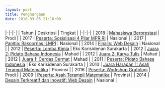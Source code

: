 ```yaml
---
layout: post
title: Penghargaan
date: 2018-03-05 21:18:00
---
```


|-|-|-|
| Tahun | Deskripsi | Tingkat |
|-|-|-|
| 2018 | [Mahasiswa Berprestasi](https://s25.postimg.org/shsyq8a6n/Scan352.jpg) | Prodi |
| 2017 | [Peserta: Sosialisasi 4 Pilar MPR RI](https://s25.postimg.org/5gcdkhi8v/Scan351.jpg) | Nasional |
| 2017 | [Panitia: Rakoornas ILMPI](https://s25.postimg.org/8afixx4zj/Scan355.jpg) | Nasional |
| 2014 | [Finalis: Web Desain](https://s25.postimg.org/oal5eau9r/Desain_web.jpg) | Nasional |
| 2012 | [Peserta: Lomba Kimia](https://s25.postimg.org/hww2b24tb/Kimia.jpg) | Eks Karisidenan Surakarta |
| 2012 | [Juara 2: Pidato Bahasa Indonesia](https://s25.postimg.org/qf5ifeyhb/Pidato_bahasa_indonesia_2.jpg) | Mahad |
| 2012 | [Juara 2: Karya Tulis](https://s25.postimg.org/5v0ogx3an/Karya_tulis.jpg) | Mahad |
| 2012 | [Juara 1: Cerdas Cermat](https://s25.postimg.org/h7d9yntz3/Cerdas_cermat.jpg) | Mahad |
| 2011 | [Peserta: Pidato Bahasa Indonesia](https://s25.postimg.org/4fz3s6mrz/Pidato_bahasa_indonesia.jpg) | Eks Karisidenan Surakarta |
| 2010 | [Juara Harapan 1: Asah Terampil Matematika](https://s25.postimg.org/jcgh2fllr/gambar_0001.jpg) | Provinsi |
| 2016 | [Peserta: Workshop Grafologi](https://s25.postimg.org/k1z9eqwf3/gambar_0002.jpg) | Prodi |
| 2009 | [Peserta: Asah Terampil Matematika](https://s25.postimg.org/rupx6qa3z/gambar_0003.jpg) | Provinsi |
| 2014 | [Desain Terkreatif dan Inovatif: Web Desain](https://s25.postimg.org/clzzszban/gambar_0004.jpg) | Nasional |